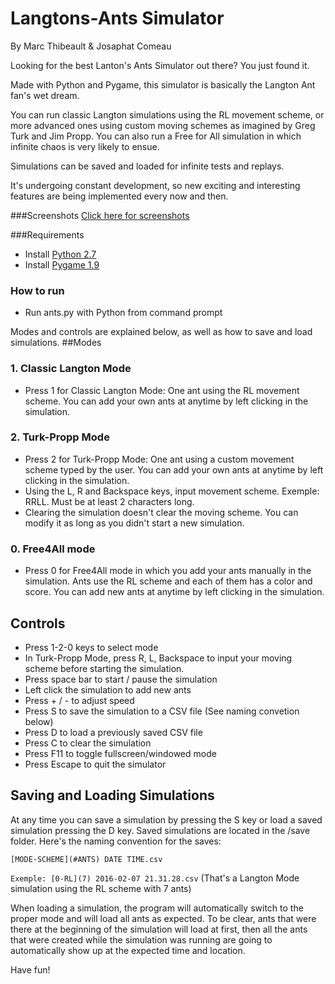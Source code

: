 # Langtons-Ants Simulator
By Marc Thibeault & Josaphat Comeau

Looking for the best Lanton's Ants Simulator out there? You just found it.

Made with Python and Pygame, this simulator is basically the Langton Ant fan's wet dream.

You can run classic Langton simulations using the RL movement scheme, or more advanced ones using custom moving schemes as imagined by Greg Turk and Jim Propp. You can also run a Free for All simulation in which infinite chaos is very likely to ensue.

Simulations can be saved and loaded for infinite tests and replays.

It's undergoing constant development, so new exciting and interesting features are being implemented every now and then.

###Screenshots
[Click here for screenshots](https://www.dropbox.com/sh/hlra0uyvo84o3kz/AADYIAuVAB63eimGCZBkFEKsa?dl=0 "Langton's Ants Simulator Screenshots | Dropbox")

###Requirements
* Install [Python 2.7](https://www.python.org/downloads/)
* Install [Pygame 1.9](http://pygame.org/download.shtml)

### How to run
* Run ants.py with Python from command prompt

Modes and controls are explained below, as well as how to save and load simulations.
##Modes
### 1. Classic Langton Mode
* Press 1 for Classic Langton Mode: One ant using the RL movement scheme. You can add your own ants at anytime by left clicking in the simulation. 

### 2. Turk-Propp Mode
* Press 2 for Turk-Propp Mode: One ant using a custom movement scheme typed by the user. You can add your own ants at anytime by left clicking in the simulation. 
* Using the L, R and Backspace  keys, input movement scheme. Exemple: RRLL. Must be at least 2 characters long.
* Clearing the simulation doesn't clear the moving scheme. You can modify it as long as you didn't start a new simulation. 

### 0. Free4All mode
* Press 0 for Free4All mode in which you add your ants manually in the simulation. Ants use the RL scheme and each of them has a color and score. You can add new ants at anytime by left clicking in the simulation. 
 
 ## Controls
* Press 1-2-0 keys to select mode
* In Turk-Propp Mode, press R, L, Backspace to input your moving scheme before starting the simulation. 
* Press space bar to start / pause the simulation
* Left click the simulation to add new ants
* Press + / - to adjust speed
* Press S to save the simulation to a CSV file (See naming convetion below)
* Press D to load a previously saved CSV file
* Press C to clear the simulation
* Press F11 to toggle fullscreen/windowed mode
* Press Escape to quit the simulator

## Saving and Loading Simulations
At any time you can save a simulation by pressing the S key or load a saved simulation pressing the D key. Saved simulations are located in the /save folder. Here's the naming convention for the saves:

`[MODE-SCHEME](#ANTS) DATE TIME.csv`

`Exemple: [0-RL](7) 2016-02-07 21.31.28.csv` (That's a Langton Mode simulation using the RL scheme with 7 ants)

When loading a simulation, the program will automatically switch to the proper mode and will load all ants as expected. To be clear, ants that were there at the beginning of the simulation will load at first, then all the ants that were created while the simulation was running are going to automatically show up at the expected time and location. 

Have fun! 
